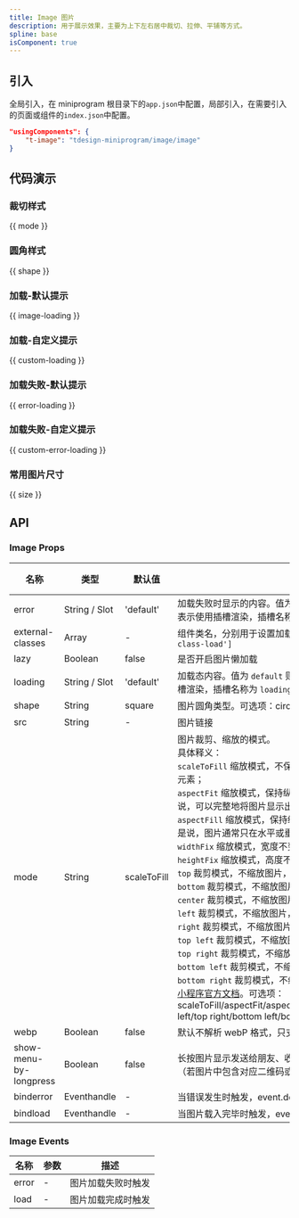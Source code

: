 ```yaml
---
title: Image 图片
description: 用于展示效果，主要为上下左右居中裁切、拉伸、平铺等方式。
spline: base
isComponent: true
---
```


## 引入

全局引入，在 miniprogram 根目录下的`app.json`中配置，局部引入，在需要引入的页面或组件的`index.json`中配置。

```json
"usingComponents": {
    "t-image": "tdesign-miniprogram/image/image"
}
```

## 代码演示

### 裁切样式
{{ mode }}


### 圆角样式

{{ shape }}

### 加载-默认提示

{{ image-loading }}


### 加载-自定义提示

{{ custom-loading }}

### 加载失败-默认提示

{{ error-loading }}

### 加载失败-自定义提示

{{ custom-error-loading }}

### 常用图片尺寸

{{ size }}


## API
### Image Props

名称 | 类型 | 默认值 | 说明 | 必传
-- | -- | -- | -- | --
error | String / Slot | 'default' | 加载失败时显示的内容。值为 `default` 则表示使用默认加载失败风格；值为空或者 `slot` 表示使用插槽渲染，插槽名称为 `error`；值为其他则表示普通文本内容，如“加载失败” | N
external-classes | Array | - | 组件类名，分别用于设置加载组件外层元素，中间内容等元素类名。`['t-class', 't-class-load']` | N
lazy | Boolean | false | 是否开启图片懒加载 | N
loading | String / Slot | 'default' | 加载态内容。值为 `default` 则表示使用默认加载中风格；值为空或者 `slot` 表示使用插槽渲染，插槽名称为 `loading`；值为其他则表示普通文本内容，如“加载中” | N
shape | String | square | 图片圆角类型。可选项：circle/round/square | N
src | String | - | 图片链接 | N
mode | String | scaleToFill | 图片裁剪、缩放的模式。<br />具体释义：<br />`scaleToFill` 缩放模式，不保持纵横比缩放图片，使图片的宽高完全拉伸至填满 image 元素；<br />`aspectFit` 缩放模式，保持纵横比缩放图片，使图片的长边能完全显示出来。也就是说，可以完整地将图片显示出来。；<br />`aspectFill` 缩放模式，保持纵横比缩放图片，只保证图片的短边能完全显示出来。也就是说，图片通常只在水平或垂直方向是完整的，另一个方向将会发生截取。；<br />`widthFix` 缩放模式，宽度不变，高度自动变化，保持原图宽高比不变；<br />`heightFix` 缩放模式，高度不变，宽度自动变化，保持原图宽高比不变；<br />`top` 裁剪模式，不缩放图片，只显示图片的顶部区域；<br />`bottom` 裁剪模式，不缩放图片，只显示图片的底部区域；<br />`center` 裁剪模式，不缩放图片，只显示图片的中间区域；<br />`left` 裁剪模式，不缩放图片，只显示图片的左边区域；<br />`right` 裁剪模式，不缩放图片，只显示图片的右边区域；<br />`top left` 裁剪模式，不缩放图片，只显示图片的左上边区域；<br />`top right` 裁剪模式，不缩放图片，只显示图片的右上边区域；<br />`bottom left` 裁剪模式，不缩放图片，只显示图片的左下边区域；<br />`bottom right` 裁剪模式，不缩放图片，只显示图片的右下边区域。<br />[小程序官方文档](https://developers.weixin.qq.com/miniprogram/dev/component/image.html)。可选项：scaleToFill/aspectFit/aspectFill/widthFix/heightFix/top/bottom/center/left/right/top left/top right/bottom left/bottom right | N
webp | Boolean | false | 默认不解析 webP 格式，只支持网络资源 | N
show-menu-by-longpress | Boolean | false | 长按图片显示发送给朋友、收藏、保存图片、搜一搜、打开名片/前往群聊/打开小程序（若图片中包含对应二维码或小程序码）的菜单。 | N
binderror | Eventhandle | - | 当错误发生时触发，event.detail = {errMsg} | N
bindload | Eventhandle | - | 当图片载入完毕时触发，event.detail = {height, width} | N

### Image Events

名称 | 参数 | 描述
-- | -- | --
error | - | 图片加载失败时触发
load | - | 图片加载完成时触发
